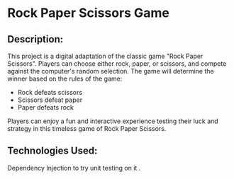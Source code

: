 # Rock Paper Scissors Game

## Description:

This project is a digital adaptation of the classic game "Rock Paper Scissors". Players can choose either rock, paper, or scissors, and compete against the computer's random selection. The game will determine the winner based on the rules of the game:
- Rock defeats scissors
- Scissors defeat paper
- Paper defeats rock

Players can enjoy a fun and interactive experience testing their luck and strategy in this timeless game of Rock Paper Scissors. 

## Technologies Used:

Dependency Injection to try unit testing on it .